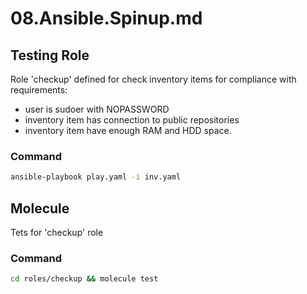 # 08.Ansible.Spinup.md
## Testing Role
Role 'checkup' defined for check inventory items for compliance with requirements:
- user is sudoer with NOPASSWORD
- inventory item has connection to public repositories
- inventory item have enough RAM and HDD space.
### Command
```bash
ansible-playbook play.yaml -i inv.yaml
```
## Molecule
Tets for 'checkup' role
### Command
```bash
cd roles/checkup && molecule test
```